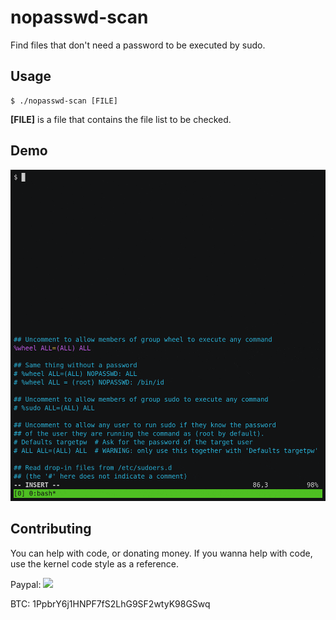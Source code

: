 nopasswd-scan
=============

Find files that don't need a password to be executed by sudo.

Usage
-----

```
$ ./nopasswd-scan [FILE]
```

**[FILE]** is a file that contains the file list to be checked.

Demo
----

![](https://raw.githubusercontent.com/hc0d3r/nopasswd-scan/demo/demo.gif)


Contributing
------------
You can help with code, or donating money.
If you wanna help with code, use the kernel code style as a reference.

Paypal: [![](https://www.paypalobjects.com/en_US/i/btn/btn_donate_SM.gif)](https://www.paypal.com/cgi-bin/webscr?cmd=_donations&business=RAG26EKAYHQSY&currency_code=BRL&source=url)

BTC: 1PpbrY6j1HNPF7fS2LhG9SF2wtyK98GSwq
